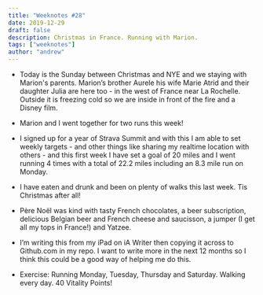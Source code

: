 ```yaml
---
title: "Weeknotes #28"
date: 2019-12-29
draft: false
description: Christmas in France. Running with Marion.
tags: ["weeknotes"]
author: "andrew"
---
```


- Today is the Sunday between Christmas and NYE and we staying with Marion's parents. Marion’s brother Aurele his wife Marie Atrid and their daughter Julia are here too - in the west of France near La Rochelle. Outside it is freezing cold so we are inside in front of the fire and a Disney film.

- Marion and I went together for two runs this week!

- I signed up for a year of Strava Summit and with this I am able to set weekly targets - and other things like sharing my realtime location with others - and this first week I have set a goal of 20 miles and I went running 4 times with a total of 22.2 miles including an 8.3 mile run on Monday.

- I have eaten and drunk and been on plenty of walks this last week. Tis Christmas after all!

- Père Noël was kind with tasty French chocolates, a beer subscription, delicious Belgian beer and French cheese and saucisson, a jumper (I get all my tops in France!) and Yatzee.

- I’m writing this from my iPad on iA Writer then copying it across to Github.com in my repo. I want to write more in the next 12 months so I think this could be a good way of helping me do this.

- Exercise: Running Monday, Tuesday, Thursday and Saturday. Walking every day. 40 Vitality Points!
